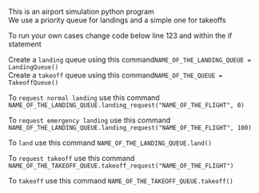 This is an airport simulation python program<br>
We use a priority queue for landings and a simple one for takeoffs <br>

To run your own cases change code below line 123 and within the if statement <br>

Create a ``landing`` queue using this command```NAME_OF_THE_LANDING_QUEUE = LandingQueue()```<br>
Create a ``takeoff`` queue using this command```NAME_OF_THE_QUEUE = TakeoffQueue()```<br>

To ``request normal landing`` use this command ```NAME_OF_THE_LANDING_QUEUE.landing_request("NAME_OF_THE_FLIGHT", 0)```<br>

To ``request emergency landing`` use this command ```NAME_OF_THE_LANDING_QUEUE.landing_request("NAME_OF_THE_FLIGHT", 100)```<br>

To ``land`` use this command ```NAME_OF_THE_LANDING_QUEUE.land()```<br>

To ``request takeoff`` use this command ```NAME_OF_THE_TAKEOFF_QUEUE.takeoff_request("NAME_OF_THE_FLIGHT")```<br>

To ``takeoff`` use this command ```NAME_OF_THE_TAKEOFF_QUEUE.takeoff()```<br>
